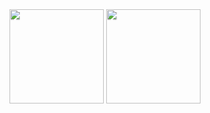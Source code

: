 <div align="center">
  <img src="https://github-readme-stats.vercel.app/api?username=liam4601&show_icons=true&count_private=true&include_all_commits=true&bg_color=ffffff&title_color=0366d6&icon_color=0366d6&text_color=24292e&hide_border=true&hide_rank=true" height="170" />
  <img src="https://github-readme-stats.vercel.app/api/top-langs/?username=liam4601&layout=compact&bg_color=ffffff&title_color=0366d6&text_color=24292e&hide_border=true&langs_count=8" height="170" />
</div>

